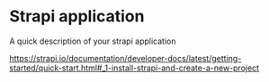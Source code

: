 # Strapi application

A quick description of your strapi application

https://strapi.io/documentation/developer-docs/latest/getting-started/quick-start.html#_1-install-strapi-and-create-a-new-project
